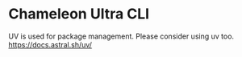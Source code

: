 # Chameleon Ultra CLI

UV is used for package management. Please consider using uv too. https://docs.astral.sh/uv/
